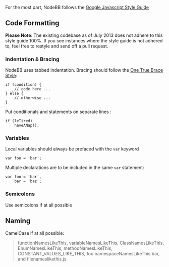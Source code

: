 For the most part, NodeBB follows the [Google Javascript Style Guide](http://google-styleguide.googlecode.com/svn/trunk/javascriptguide.xml)

## Code Formatting

**Please Note**: The existing codebase as of July 2013 does not adhere to this style guide 100%. If you see instances where the style guide is not adhered to, feel free to restyle and send off a pull request.

### Indentation & Bracing

NodeBB uses tabbed indentation. Bracing should follow the [One True Brace Style](http://en.wikipedia.org/wiki/Indent_style#Variant:_1TBS):

    if (condition) {
        // code here ...
    } else {
        // otherwise ...
    }

Put conditionals and statements on separate lines :

    if (leTired) 
        haveANap();

### Variables

Local variables should always be prefaced with the `var` keyword

    var foo = 'bar';

Multiple declarations are to be included in the same `var` statement:

    var foo = 'bar',
        bar = 'baz';

### Semicolons

Use semicolons if at all possible

## Naming

CamelCase if at all possible:

> functionNamesLikeThis, variableNamesLikeThis, ClassNamesLikeThis, EnumNamesLikeThis, methodNamesLikeThis, CONSTANT_VALUES_LIKE_THIS, foo.namespaceNamesLikeThis.bar, and filenameslikethis.js.